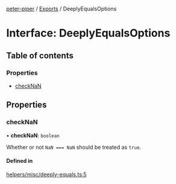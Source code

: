 [peter-piper](../README.md) / [Exports](../modules.md) / DeeplyEqualsOptions

# Interface: DeeplyEqualsOptions

## Table of contents

### Properties

- [checkNaN](DeeplyEqualsOptions.md#checknan)

## Properties

### checkNaN

• **checkNaN**: `boolean`

Whether or not `NaN === NaN` should be treated as `true`.

#### Defined in

[helpers/misc/deeply-equals.ts:5](https://github.com/jdeurt/peter-piper/blob/389d924/src/helpers/misc/deeply-equals.ts#L5)
